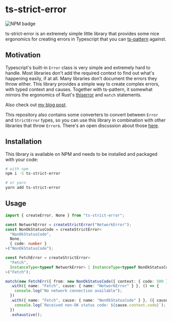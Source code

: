 # ts-strict-error

![NPM badge](https://img.shields.io/npm/v/ts-strict-error)

ts-strict-error is an extremely simple little library that provides some nice
ergonomics for creating errors in Typescript that you can
[ts-pattern][ts-pattern] against.

[ts-pattern]: https://github.com/gvergnaud/ts-pattern

## Motivation

Typescript's built-in `Error` class is very simple and extremely hard to handle.
Most libraries don't add the required context to find out what's happening
easily, if at all. Many libraries don't document the errors they throw either.
This library provides a simple way to create complex errors, with typed context
and causes. Together with ts-pattern, it somewhat mirrors the ergonomics of
Rust's [thiserror][thiserror] and `match` statements.

Also check out [my blog post][blog-post].

[thiserror]: https://github.com/dtolnay/thiserror
[blog-post]: https://blog.martijnarts.com/p/517d43a0-5809-462c-bd01-0192f7e57569/

This repository also contains some converters to convert between `Error` and
`StrictError` types, so you can use this library in combination with other
libraries that throw `Error`s. There's an open discussion about those
[here][converters-disc].

[converters-disc]: https://github.com/martijnarts/ts-strict-error/discussions/1

## Installation

This library is available on NPM and needs to be installed and packaged with
your code:

```sh
# with npm
npm i -S ts-strict-error

# or yarn
yarn add ts-strict-error
```

## Usage

```ts
import { createError, None } from "ts-strict-error";

const NetworkError = createStrictError("NetworkError");
const NonOkStatusCode = createStrictError<
  "NonOkStatusCode",
  None,
  { code: number }
>("NonOkStatusCode");

const FetchError = createStrictError<
  "Fetch",
  InstanceType<typeof NetworkError> | InstanceType<typeof NonOkStatusCode>
>("Fetch");

match(new FetchErr({ from: new NonOkStatusCode({ context: { code: 500 } }) }))
  .with({ name: "Fetch", cause: { name: "NetworkError" } }, () => {
    console.log("No network connection available");
  })
  .with({ name: "Fetch", cause: { name: "NonOkStatusCode" } }, ({ cause }) => {
    console.log(`Received non-OK status code: ${cause.context.code}`);
  })
  .exhaustive();
```
